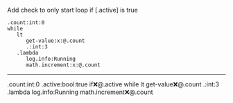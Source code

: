 Add check to only start loop if [.active] is true

```hyperlambda
.count:int:0
while
   lt
      get-value:x:@.count
      .:int:3
   .lambda
      log.info:Running
      math.increment:x:@.count
```
---
.count:int:0
.active:bool:true
if:x:@.active
   while
      lt
         get-value:x:@.count
         .:int:3
      .lambda
         log.info:Running
         math.increment:x:@.count
